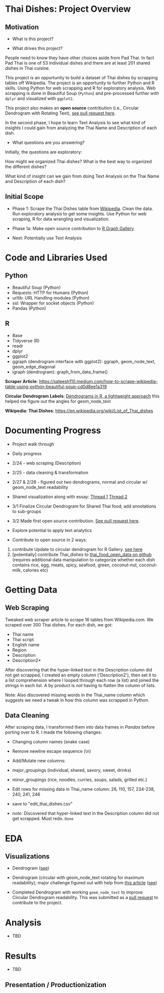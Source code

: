 # Thai Dishes: Project Overview

## Motivation

- What is this project?

- What drives this project?

People need to know they have other choices aside from Pad Thai. In fact Pad Thai is one of 53 individual dishes and there are at least 201 shared dishes in Thai cuisine.

This project is an opportunity to build a dataset of Thai dishes by scrapping tables off Wikipedia. The project is an opportunity to further Python and R skills. Using Python for web scrapping and R for exploratory analysis. Web scrapping is done in Beautiful Soup (`Python`) and pre-processed further with `dplyr` and visualized with `ggplot2`.

This project also makes an **open source** contribution (i.e., Circular Dendrogram with Rotating Text), [see pull request here](https://github.com/holtzy/R-graph-gallery/pull/34).

In the second phase, I hope to learn Text Analysis to see what kind of insights I could gain from analyzing the Thai Name and Description of each dish.

- What questions are you answering?

Initially, the questions are exploratory:

How might we organized Thai dishes?
What is the best way to organized the different dishes?

What kind of insight can we gain from doing Text Analysis on the Thai Name and Description of each dish?

## Initial Scope

- Phase 1: Scrape the Thai Dishes table from [Wikipedia](https://en.wikipedia.org/wiki/List_of_Thai_dishes). Clean the data. Run exploratory analysis to get some insights. Use Python for web scraping, R for data wrangling and visualization.

- Phase 1a: Make open source contribution to [R Graph Gallery](https://www.r-graph-gallery.com/index.html)

- Next: Potentially use Text Analysis

# Code and Libraries Used

## Python

- Beautiful Soup (Python)
- Requests: HTTP for Humans (Python)
- urllib: URL Handling modules (Python)
- ssl: Wrapper for socket objects (Python)
- Pandas (Python)

## R

- Base
- Tidyverse (R)
- readr
- dplyr
- ggplot2
- ggraph (dendrogram interface with ggplot2): ggraph, geom_node_text, geom_edge_diagonal
- igraph (dendrogram): graph_from_data_frame()

**Scraper Article**: https://sateesh110.medium.com/how-to-scrape-wikipedia-table-using-python-beautiful-soup-cd0d8ee1a319

**Circular Dendrogram Labels**: [Dendrograms in R, a lightweight approach](https://atrebas.github.io/post/2019-06-08-lightweight-dendrograms/) this helped me figure out the angles for geom_node_text

**Wikipedia: Thai Dishes**: https://en.wikipedia.org/wiki/List_of_Thai_dishes

# Documenting Progress

- Project walk through
- Daily progress
- 2/24 - web scraping (Description)
- 2/25 - data cleaning & transformation
- 2/27 & 2/28 - figured out two dendrograms, normal and circular w/ geom_node_text readability
- Shared visualization along with essay:
  [Thread 1](https://twitter.com/paulapivat/status/1365840992373379074?s=20)
  [Thread 2](https://twitter.com/paulapivat/status/1366385027001380865?s=20)

- 3/1 Finalize Circular Dendrogram for Shared Thai food; add annotations to sub-groups

- 3/2 Made first open source contribution. [See pull request here](https://github.com/holtzy/R-graph-gallery/pull/34).

- Explore potential to apply text analytics
- Contribute to open source in 2 ways:

1. contribute Update to circular dendrogram for R Gallery. [see here](https://github.com/holtzy/R-graph-gallery/pull/34)
2. [potentially] contribute Thai_dishes to [thai_food_open_data on github](https://github.com/thangman22/thai-food-open-data) (requires additional data manipulation to categorize whether each dish contains rice, egg, meats, spicy, seafood, green, coconut-nut, coconut-milk, calories etc)

# Getting Data

## Web Scraping

Tweaked web scraper article to scrape 16 tables from Wikipedia.com. We scraped over 300 Thai dishes. For each dish, we got:

- Thai name
- Thai script
- English name
- Region
- Description
- Description2\*

After discovering that the hyper-linked text in the Description column did not get scrapped, I created an empty column ('Description2'), then set it
to a list comprehension where I looped through each row (a list) and joined the strings in each list. A by product is _not_ having to flatten the column of lists.

Note: Also discovered missing words in the Thai_name column which suggests we need a tweak in how this column was scrapped in Python.

## Data Cleaning

After scraping data, I transformed them into data frames in _Pandas_ before porting over to R. I made the following changes:

- Changing column names (snake case)
- Remove newline escape sequence (\n)
- Add/Mutate new columns:
- major_groupings (individual, shared, savory, sweet, drinks)
- minor_groupings (rice, noodles, curries, soups, salads, grilled etc.)
- Edit rows for missing data in Thai_name column: 26, 110, 157, 234-238, 240, 241, 246

- save to "edit_thai_dishes.csv"

- _note_: Discovered that hyper-linked text in the Description column did not get scrapped. Must redo. `Done`

# EDA

## Visualizations

- Dendrogram ([see](https://github.com/PaulApivat/thai_dishes/blob/main/png/indiv_thai_dishes.png))
- Dendrogram (circular with geom_node_text rotating for maximum readability); major challenge figured out with help from [this article](https://atrebas.github.io/post/2019-06-08-lightweight-dendrograms/) ([see](https://github.com/PaulApivat/thai_dishes/blob/main/png/shared_dishes_final.png))

- Completed Dendrogram with working `geom_node_text` to improve Circular Dendrogram readability. This was submitted as a [pull request](https://github.com/holtzy/R-graph-gallery/pull/34) to contribute to the project.

# Analysis

- TBD

# Results

- TBD

## Presentation / Productionization
